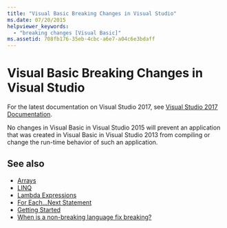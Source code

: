 ```yaml
---
title: "Visual Basic Breaking Changes in Visual Studio"
ms.date: 07/20/2015
helpviewer_keywords: 
  - "breaking changes [Visual Basic]"
ms.assetid: 708fb176-35eb-4cbc-a6e7-a04c6e3bdaff
---
```

# Visual Basic Breaking Changes in Visual Studio
For the latest documentation on Visual Studio 2017, see [Visual Studio 2017 Documentation](https://docs.microsoft.com/visualstudio/).

No changes in Visual Basic in Visual Studio 2015 will prevent an application that was created in Visual Basic in Visual Studio 2013 from compiling or change the run-time behavior of such an application.  
  
## See also
- [Arrays](../../visual-basic/programming-guide/language-features/arrays/index.md)
- [LINQ](../../visual-basic/programming-guide/language-features/linq/index.md)
- [Lambda Expressions](../../visual-basic/programming-guide/language-features/procedures/lambda-expressions.md)
- [For Each...Next Statement](../../visual-basic/language-reference/statements/for-each-next-statement.md)
- [Getting Started](../../visual-basic/getting-started/index.md)
- [When is a non-breaking language fix breaking?](https://blogs.msdn.microsoft.com/lucian/2012/07/19/when-is-a-non-breaking-language-fix-breaking)

